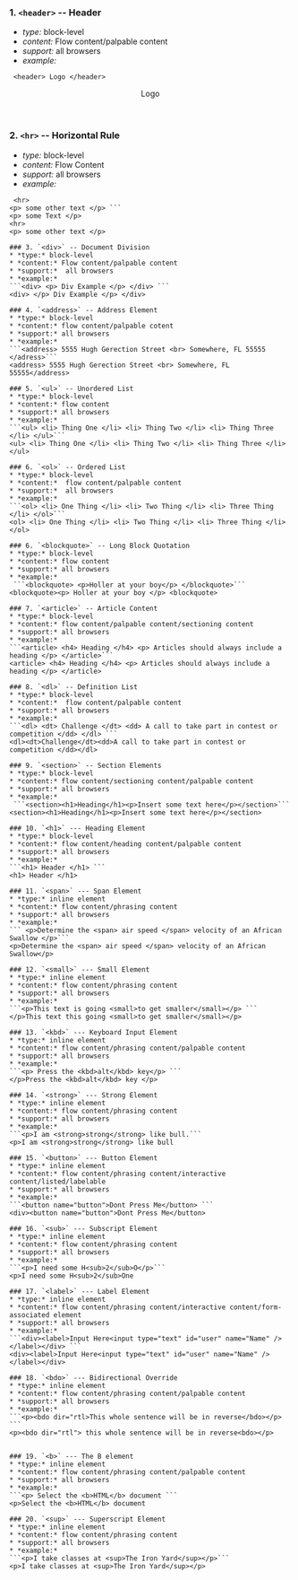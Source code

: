 ### 1. `<header>` -- Header 
* *type:* block-level
* *content:* Flow content/palpable content
* *support:* all browsers
* *example:* 
```
 <header> Logo </header>
```
<header> Logo </header>

### 2. `<hr>` -- Horizontal Rule
* *type:* block-level
* *content:* Flow Content
* *support:* all browsers
* *example:*
``` <p> Some text </p>
 <hr>
<p> some other text </p> ```
<p> some Text </p>
<hr>
<p> some other text </p>

### 3. `<div>` -- Document Division
* *type:* block-level
* *content:* Flow content/palpable content
* *support:*  all browsers
* *example:*
```<div> <p> Div Example </p> </div> ```
<div> </p> Div Example </p> </div>

### 4. `<address>` -- Address Element
* *type:* block-level
* *content:* flow content/palpable cotent
* *support:* all browsers
* *example:*
```<address> 5555 Hugh Gerection Street <br> Somewhere, FL 55555 </adress>```
<address> 5555 Hugh Gerection Street <br> Somewhere, FL 55555</address>

### 5. `<ul>` -- Unordered List
* *type:* block-level
* *content:* flow content
* *support:* all browsers
* *example:*
```<ul> <li> Thing One </li> <li> Thing Two </li> <li> Thing Three </li> </ul>```
<ul> <li> Thing One </li> <li> Thing Two </li> <li> Thing Three </li> </ul>

### 6. `<ol>` -- Ordered List
* *type:* block-level
* *content:*  flow content/palpable content
* *support:*  all browsers
* *example:*
```<ol> <li> One Thing </li> <li> Two Thing </li> <li> Three Thing </li> </ol>```
<ol> <li> One Thing </li> <li> Two Thing </li> <li> Three Thing </li> </ol>

### 6. `<blockquote>` -- Long Block Quotation 
* *type:* block-level
* *content:* flow content
* *support:* all browsers
* *example:*
 ```<blockquote> <p>Holler at your boy</p> </blockquote>```
<blockquote><p> Holler at your boy </p> <blockquote>

### 7. `<article>` -- Article Content
* *type:* block-level
* *content:* flow content/palpable content/sectioning content
* *support:* all browsers
* *example:*
```<article> <h4> Heading </h4> <p> Articles should always include a heading </p> </article>```
<article> <h4> Heading </h4> <p> Articles should always include a heading </p> </article>

### 8. `<dl>` -- Definition List
* *type:* block-level 
* *content:*  flow content/palpable content
* *support:* all browsers
* *example:*
```<dl> <dt> Challenge </dt> <dd> A call to take part in contest or competition </dd> </dl> ```
<dl><dt>Challenge</dt><dd>A call to take part in contest or competition </dd></dl>

### 9. `<section>` -- Section Elements
* *type:* block-level
* *content:* flow content/sectioning content/palpable content
* *support:* all browsers
* *example:*
 ```<section><h1>Heading</h1><p>Insert some text here</p></section>```
<section><h1>Heading</h1><p>Insert some text here</p></section>

### 10. `<h1>` --- Heading Element
* *type:* block-level
* *content:* flow content/heading content/palpable content
* *support:* all browsers
* *example:* 
```<h1> Header </h1> ```
<h1> Header </h1>

### 11. `<span>` --- Span Element
* *type:* inline element
* *content:* flow content/phrasing content
* *support:* all browsers
* *example:*
``` <p>Determine the <span> air speed </span> velocity of an African Swallow </p>```
<p>Determine the <span> air speed </span> velocity of an African Swallow</p>

### 12. `<small>` --- Small Element
* *type:* inline element
* *content:* flow content/phrasing content
* *support:* all browsers
* *example:*
```<p>This text is going <small>to get smaller</small></p> ```
</p>This text this going <small>to get smaller</small></p>

### 13. `<kbd>` --- Keyboard Input Element 
* *type:* inline element
* *content:* flow content/phrasing content/palpable content
* *support:* all browsers
* *example:*
```<p> Press the <kbd>alt</kbd> key</p> ```
</p>Press the <kbd>alt</kbd> key </p>

### 14. `<strong>` --- Strong Element
* *type:* inline element
* *content:* flow content/phrasing content
* *support:* all browsers
* *example:*
```<p>I am <strong>strong</strong> like bull.```
<p>I am <strong>strong</strong> like bull

### 15. `<button>` --- Button Element
* *type:* inline element
* *content:* flow content/phrasing content/interactive content/listed/labelable
* *support:* all browsers
* *example:*
```<button name="button">Dont Press Me</button> ```
<div><button name="button">Dont Press Me</button>

### 16. `<sub>` --- Subscript Element
* *type:* inline element
* *content:* flow content/phrasing content 
* *support:* all browsers
* *example:*
```<p>I need some H<sub>2</sub>O</p>```
<p>I need some H<sub>2</sub>One

### 17. `<label>` --- Label Element
* *type:* inline element
* *content:* flow content/phrasing content/interactive content/form-associated element
* *support:* all browsers
* *example:*
```<div><label>Input Here<input type="text" id="user" name="Name" /></label></div> ```
<div><label>Input Here<input type="text" id="user" name="Name" /></label></div>

### 18. `<bdo>` --- Bidirectional Override 
* *type:* inline element
* *content:* flow content/phrasing content/palpable content
* *support:* all browsers
* *example:*
```<p><bdo dir="rtl>This whole sentence will be in reverse</bdo></p> ```
<p><bdo dir="rtl"> this whole sentence will be in reverse<bdo></p>


### 19. `<b>` --- The B element
* *type:* inline element
* *content:* flow content/phrasing content/palpable content 
* *support:* all browsers
* *example:*
```<p> Select the <b>HTML</b> document ```
<p>Select the <b>HTML</b> document

### 20. `<sup>` --- Superscript Element
* *type:* inline element
* *content:* flow content/phrasing content
* *support:* all browsers
* *example:*
```<p>I take classes at <sup>The Iron Yard</sup></p>```
<p>I take classes at <sup>The Iron Yard</sup></p>
